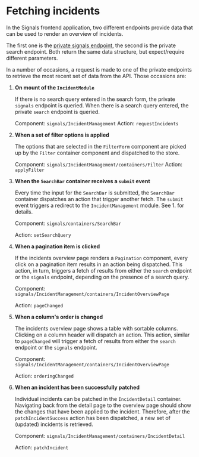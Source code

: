 # Fetching incidents

In the Signals frontend application, two different endpoints provide data that can be used to render an overview of incidents.

The first one is the [private signals endpoint](https://api.data.amsterdam.nl/api/swagger/?url=/signals/swagger/openapi.yaml#/default/get_signals_v1_private_signals_), the second is the private search endpoint. Both return the same data structure, but expect/require different parameters.

In a number of occasions, a request is made to one of the private endpoints to retrieve the most recent set of data from the API.  Those occasions are:

1. **On mount of the `IncidentModule`**

   If there is no search query entered in the search form, the private `signals` endpoint is queried. When there is a search query entered, the private `search` endpoint is queried.

   Component: `signals/IncidentManagement`
   Action: `requestIncidents`

2. **When a set of filter options is applied**

   The options that are selected in the `FilterForm` component are picked up by the `Filter` container component and dispatched to the store.

   Component: `signals/IncidentManagement/containers/Filter`
   Action: `applyFilter`

3. **When the `SearchBar` container receives a `submit` event**

   Every time the input for the `SearchBar` is submitted, the `SearchBar` container dispatches an action that trigger another fetch. The `submit` event triggers a redirect to the `IncidentManagement` module. See 1. for details.

   Component: `signals/containers/SearchBar`

   Action: `setSearchQuery`

4. **When a pagination item is clicked**

   If the incidents overview page renders a `Pagination` component, every click on a pagination item results in an action being dispatched. This action, in turn, triggers a fetch of results from either the `search` endpoint or the `signals` endpoint, depending on the presence of a search query.

   Component: `signals/IncidentManagement/containers/IncidentOverviewPage`

   Action: `pageChanged`

5. **When a column's order is changed**

   The incidents overview page shows a table with sortable columns. Clicking on a column header will dispatch an action. This action, similar to `pageChanged` will trigger a fetch of results from either the `search` endpoint or the `signals` endpoint.

   Component: `signals/IncidentManagement/containers/IncidentOverviewPage`

   Action: `orderingChanged`

6. **When an incident has been successfully patched**

   Individual incidents can be patched in the `IncidentDetail` container. Navigating back from the detail page to the overview page should show the changes that have been applied to the incident. Therefore, after the `patchIncidentSuccess` action has been dispatched, a new set of (updated) incidents is retrieved.

   Component: `signals/IncidentManagement/containers/IncidentDetail`

   Action: `patchIncident`
